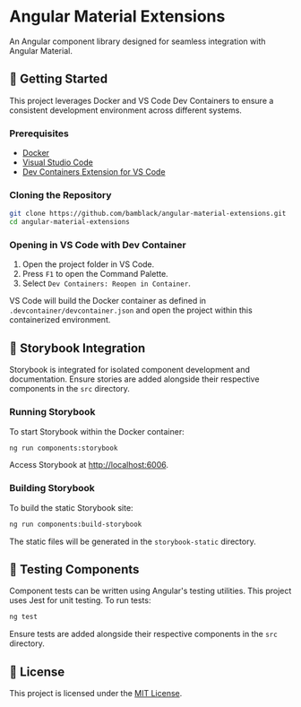 # Angular Material Extensions

An Angular component library designed for seamless integration with Angular Material.

## 🚀 Getting Started

This project leverages Docker and VS Code Dev Containers to ensure a consistent development environment across different systems.

### Prerequisites

- [Docker](https://www.docker.com/get-started)
- [Visual Studio Code](https://code.visualstudio.com/)
- [Dev Containers Extension for VS Code](https://marketplace.visualstudio.com/items?itemName=ms-vscode-remote.remote-containers)

### Cloning the Repository

```bash
git clone https://github.com/bamblack/angular-material-extensions.git
cd angular-material-extensions
```

### Opening in VS Code with Dev Container

1. Open the project folder in VS Code.
2. Press `F1` to open the Command Palette.
3. Select `Dev Containers: Reopen in Container`.

VS Code will build the Docker container as defined in `.devcontainer/devcontainer.json` and open the project within this containerized environment.

## 📖 Storybook Integration

Storybook is integrated for isolated component development and documentation. Ensure stories are added alongside their respective components in the `src` directory.

### Running Storybook

To start Storybook within the Docker container:

```bash
ng run components:storybook
```

Access Storybook at [http://localhost:6006](http://localhost:6006).

### Building Storybook

To build the static Storybook site:

```bash
ng run components:build-storybook
```

The static files will be generated in the `storybook-static` directory.

## 🧪 Testing Components

Component tests can be written using Angular's testing utilities. This project uses Jest for unit testing. To run tests:

```bash
ng test
```

Ensure tests are added alongside their respective components in the `src` directory.

## 📄 License

This project is licensed under the [MIT License](LICENSE).
